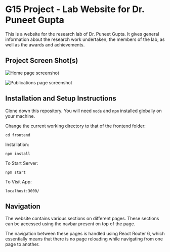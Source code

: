 # G15 Project - Lab Website for Dr. Puneet Gupta

This is a website for the research lab of Dr. Puneet Gupta. It gives general information about the research work undertaken, the members of the lab, as well as the awards and achievements.

## Project Screen Shot(s)

![Home page screenshot](https://github.com/BulzEye/lab-website-iiti-pg/blob/main/home_page.jpg?raw=true)

![Publications page screenshot](https://github.com/BulzEye/lab-website-iiti-pg/blob/main/publications_page.jpg?raw=true)

## Installation and Setup Instructions

Clone down this repository. You will need `node` and `npm` installed globally on your machine. 

Change the current working directory to that of the frontend folder:

`cd frontend`

Installation:

`npm install`  

To Start Server:

`npm start`  

To Visit App:

`localhost:3000/`  

## Navigation

The website contains various sections on different pages. These sections can be accessed using the navbar present on top of the page. 

The navigation between these pages is handled using React Router 6, which essentially means that there is no page reloading while navigating from one page to another.

